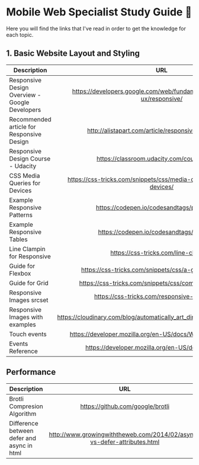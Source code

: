 # Mobile Web Specialist Study Guide 🚀

Here you will find the links that I've read in order to get the knowledge for each topic.

## 1. Basic Website Layout and Styling

| Description   | URL           | 
| ------------- |:-------------:| 
| Responsive Design Overview - Google Developers | https://developers.google.com/web/fundamentals/design-and-ux/responsive/ | 
| Recommended article for Responsive Design | http://alistapart.com/article/responsive-web-design/ |
| Responsive Design Course - Udacity | https://classroom.udacity.com/courses/ud893 |
| CSS Media Queries for Devices | https://css-tricks.com/snippets/css/media-queries-for-standard-devices/ |
| Example Responsive Patterns | https://codepen.io/codesandtags/pen/yvmpeQ |
| Example Responsive Tables | https://codepen.io/codesandtags/pen/XErZrb |
| Line Clampin for Responsive | https://css-tricks.com/line-clampin/ |
| Guide for Flexbox | https://css-tricks.com/snippets/css/a-guide-to-flexbox/ |
| Guide for Grid | https://css-tricks.com/snippets/css/complete-guide-grid/ |
| Responsive Images srcset | https://css-tricks.com/responsive-images-css/ |
| Responsive Images with examples | https://cloudinary.com/blog/automatically_art_directed_responsive_images |
| Touch events | https://developer.mozilla.org/en-US/docs/Web/API/Touch_events |
| Events Reference | https://developer.mozilla.org/en-US/docs/Web/Events |


## Performance

| Description   | URL           | 
| ------------- |:-------------:| 
| Brotli Compresion Algorithm | https://github.com/google/brotli |
| Difference between defer and async in html | http://www.growingwiththeweb.com/2014/02/async-vs-defer-attributes.html |

